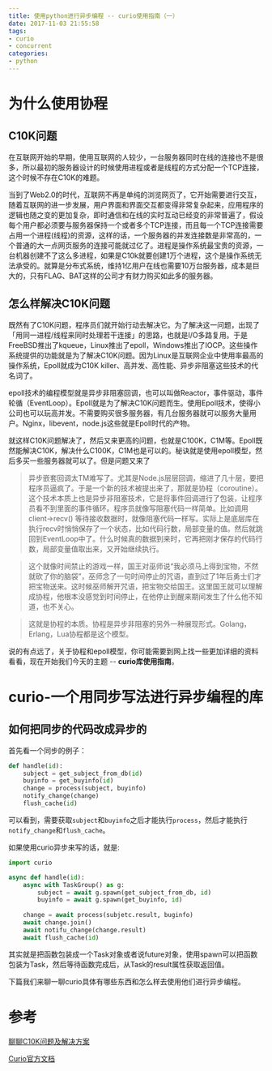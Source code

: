 ```yaml
---
title: 使用python进行异步编程 -- curio使用指南（一）
date: 2017-11-03 21:55:58
tags:
- curio
- concurrent
categories:
- python
---
```

# 为什么使用协程

## C10K问题

在互联网开始的早期，使用互联网的人较少，一台服务器同时在线的连接也不是很多，所以最初的服务器设计的时候使用进程或者是线程的方式分配一个TCP连接，这个时候不存在C10K的难题。

当到了Web2.0的时代，互联网不再是单纯的浏览网页了，它开始需要进行交互，随着互联网的进一步发展，用户界面和界面交互都变得非常复杂起来，应用程序的逻辑也随之变的更加复杂，即时通信和在线的实时互动已经变的非常普遍了，假设每个用户都必须要与服务器保持一个或者多个TCP连接，而且每一个TCP连接需要占用一个进程(线程)的资源，这样的话，一个服务器的并发连接数是非常高的，一个普通的大一点网页服务的连接可能就过亿了。进程是操作系统最宝贵的资源，一台机器创建不了这么多进程，如果是C10k就要创建1万个进程，这个是操作系统无法承受的。就算是分布式系统，维持1亿用户在线也需要10万台服务器，成本是巨大的，只有FLAG、BAT这样的公司才有财力购买如此多的服务器。

## 怎么样解决C10K问题

既然有了C10K问题，程序员们就开始行动去解决它。为了解决这一问题，出现了「用同一进程/线程来同时处理若干连接」的思路，也就是I/O多路复用。于是FreeBSD推出了kqueue，Linux推出了epoll，Windows推出了IOCP。这些操作系统提供的功能就是为了解决C10K问题。因为Linux是互联网企业中使用率最高的操作系统，Epoll就成为C10K killer、高并发、高性能、异步非阻塞这些技术的代名词了。

epoll技术的编程模型就是异步非阻塞回调，也可以叫做Reactor，事件驱动，事件轮循（EventLoop）。Epoll就是为了解决C10K问题而生。使用Epoll技术，使得小公司也可以玩高并发。不需要购买很多服务器，有几台服务器就可以服务大量用户。Nginx，libevent，node.js这些就是Epoll时代的产物。

就这样C10K问题解决了，然后又来更高的问题，也就是C100K，C1M等。Epoll既然能解决C10K，解决什么C100K，C1M也是可以的。秘诀就是使用epoll模型，然后多买一些服务器就可以了。但是问题又来了

>异步嵌套回调太TM难写了。尤其是Node.js层层回调，缩进了几十层，要把程序员逼疯了。于是一个新的技术被提出来了，那就是协程（coroutine）。这个技术本质上也是异步非阻塞技术，它是将事件回调进行了包装，让程序员看不到里面的事件循环。程序员就像写阻塞代码一样简单。比如调用 client->recv() 等待接收数据时，就像阻塞代码一样写。实际上是底层库在执行recv时悄悄保存了一个状态，比如代码行数，局部变量的值。然后就跳回到EventLoop中了。什么时候真的数据到来时，它再把刚才保存的代码行数，局部变量值取出来，又开始继续执行。

>这个就像时间禁止的游戏一样，国王对巫师说“我必须马上得到宝物，不然就砍了你的脑袋”，巫师念了一句时间停止的咒语，直到过了1年后勇士们才把宝物送来。这时候巫师解开咒语，把宝物交给国王。这里国王就可以理解成协程，他根本没感觉到时间停止，在他停止到醒来期间发生了什么他不知道，也不关心。

>这就是协程的本质。协程是异步非阻塞的另外一种展现形式。Golang，Erlang，Lua协程都是这个模型。

说的有点远了，关于协程和epoll模型，你可能需要到网上找一些更加详细的资料看看，现在开始我们今天的主题 -- **curio库使用指南**。 
# curio-一个用同步写法进行异步编程的库

## 如何把同步的代码改成异步的

首先看一个同步的例子：

``` python
def handle(id):
    subject = get_subject_from_db(id)
    buyinfo = get_buyinfo(id)
    change = process(subject, buyinfo)
    notify_change(change)
    flush_cache(id)
```
可以看到，需要获取`subject`和`buyinfo`之后才能执行`process`，然后才能执行`notify_change`和`flush_cache`。

如果使用curio异步来写的话，就是:

``` python
import curio

async def handle(id):
    async with TaskGroup() as g:
        subject = await g.spawn(get_subject_from_db, id)
        buyinfo = await g.spawn(get_buyinfo, id)
    
    change = await process(subjetc.result, buginfo)
    await change.join()
    await notifu_change(change.result)
    await flush_cache(id)
```
其实就是把函数包装成一个Task对象或者说future对象，使用spawn可以把函数包装为Task，然后等待函数完成后，从Task的result属性获取返回值。              

下篇我们来聊一聊curio具体有哪些东西和怎么样去使用他们进行异步编程。

# 参考

[聊聊C10K问题及解决方案](http://rango.swoole.com/archives/381)

[Curio官方文档](http://curio.readthedocs.io/en/latest/index.html)




